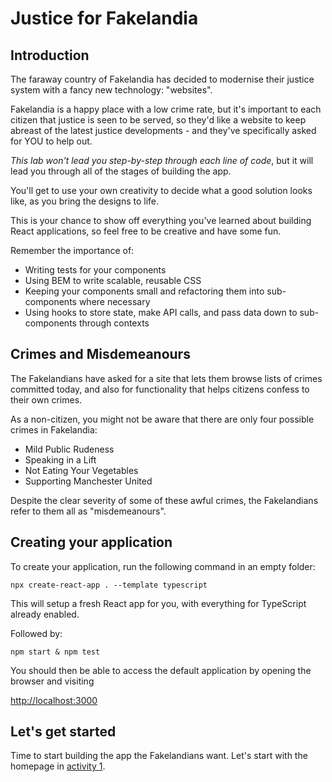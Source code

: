 # Justice for Fakelandia

## Introduction

The faraway country of Fakelandia has decided to modernise their justice system with a fancy new technology: "websites".

Fakelandia is a happy place with a low crime rate, but it's important to each citizen that justice is seen to be served, so they'd like a website to keep abreast of the latest justice developments - and they've specifically asked for YOU to help out.

*This lab won't lead you step-by-step through each line of code*, but it will lead you through all of the stages of building the app.

You'll get to use your own creativity to decide what a good solution looks like, as you bring the designs to life.

This is your chance to show off everything you've learned about building React applications, so feel free to be creative and have some fun. 

Remember the importance of:

* Writing tests for your components
* Using BEM to write scalable, reusable CSS
* Keeping your components small and refactoring them into sub-components where necessary
* Using hooks to store state, make API calls, and pass data down to sub-components through contexts

## Crimes and Misdemeanours

The Fakelandians have asked for a site that lets them browse lists of crimes committed today, and also for functionality that helps citizens confess to their own crimes. 

As a non-citizen, you might not be aware that there are only four possible crimes in Fakelandia:

* Mild Public Rudeness
* Speaking in a Lift
* Not Eating Your Vegetables
* Supporting Manchester United

Despite the clear severity of some of these awful crimes, the Fakelandians refer to them all as "misdemeanours".

## Creating your application

To create your application, run the following command in an empty folder:

```
npx create-react-app . --template typescript 
```

This will setup a fresh React app for you, with everything for TypeScript already enabled.

Followed by:

```
npm start & npm test
```

You should then be able to access the default application by opening the browser and visiting

[http://localhost:3000](http://localhost:3000)

## Let's get started

Time to start building the app the Fakelandians want. Let's start with the homepage in [activity 1](./docs/activity_1.md).
